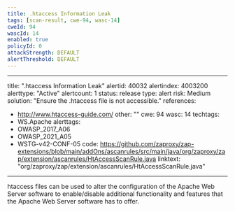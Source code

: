 ```yaml
---
title: .htaccess Information Leak
tags: [scan-result, cwe-94, wasc-14]
cweId: 94
wascId: 14
enabled: true
policyId: 0
attackStrength: DEFAULT
alertThreshold: DEFAULT
---
```


---
title: ".htaccess Information Leak"
alertid: 40032
alertindex: 4003200
alerttype: "Active"
alertcount: 1
status: release
type: alert
risk: Medium
solution: "Ensure the .htaccess file is not accessible."
references:
   - http://www.htaccess-guide.com/
other: ""
cwe: 94
wasc: 14
techtags: 
  - WS.Apache
alerttags: 
  - OWASP_2017_A06
  - OWASP_2021_A05
  - WSTG-v42-CONF-05
code: https://github.com/zaproxy/zap-extensions/blob/main/addOns/ascanrules/src/main/java/org/zaproxy/zap/extension/ascanrules/HtAccessScanRule.java
linktext: "org/zaproxy/zap/extension/ascanrules/HtAccessScanRule.java"
---
htaccess files can be used to alter the configuration of the Apache Web Server software to enable/disable additional functionality and features that the Apache Web Server software has to offer. 
